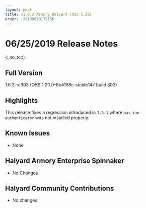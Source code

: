 ```yaml
---
layout: post
title: v1.6.2 Armory Halyard (OSS 1.20)
order: -20190619173156
---
```


# 06/25/2019 Release Notes
{:.no_toc}

## Full Version
1.6.2-rc303 (OSS 1.20.0-8b4198c-stable147 build 303)

## Highlights

This release fixes a regression introduced in `1.6.1` where `aws-iam-authenticator` was not installed properly. 

## Known Issues

- None

## Halyard Armory Enterprise Spinnaker
 - No Changes

##  Halyard Community Contributions
 - No changes
